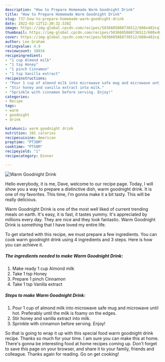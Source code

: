 ```yaml
---
description: "How to Prepare Homemade Warm Goodnight Drink"
title: "How to Prepare Homemade Warm Goodnight Drink"
slug: 737-how-to-prepare-homemade-warm-goodnight-drink
date: 2022-03-12T12:30:32.538Z
image: https://img-global.cpcdn.com/recipes/5836605868736512/680x482cq70/warm-goodnight-drink-recipe-main-photo.jpg
thumbnail: https://img-global.cpcdn.com/recipes/5836605868736512/680x482cq70/warm-goodnight-drink-recipe-main-photo.jpg
cover: https://img-global.cpcdn.com/recipes/5836605868736512/680x482cq70/warm-goodnight-drink-recipe-main-photo.jpg
author: Lee Graham
ratingvalue: 4.9
reviewcount: 38834
recipeingredient:
- "1 cup Almond milk"
- "1 tsp Honey"
- "1 pinch Cinnamon"
- "1 tsp Vanilla extract"
recipeinstructions:
- "Pour 1 cup of almond milk into microwave safe mug and microwave until hot. Preferably until the milk is foamy on the edges."
- "Stir honey and vanilla extract into milk."
- "Sprinkle with cinnamon before serving. Enjoy!"
categories:
- Recipe
tags:
- warm
- goodnight
- drink

katakunci: warm goodnight drink 
nutrition: 201 calories
recipecuisine: American
preptime: "PT38M"
cooktime: "PT58M"
recipeyield: "1"
recipecategory: Dinner

---
```



![Warm Goodnight Drink](https://img-global.cpcdn.com/recipes/5836605868736512/680x482cq70/warm-goodnight-drink-recipe-main-photo.jpg)

Hello everybody, it is me, Dave, welcome to our recipe page. Today, I will show you a way to prepare a distinctive dish, warm goodnight drink. It is one of my favorites. This time, I'm gonna make it a bit tasty. This will be really delicious.

Warm Goodnight Drink is one of the most well liked of current trending meals on earth. It's easy, it is fast, it tastes yummy. It's appreciated by millions every day. They are nice and they look fantastic. Warm Goodnight Drink is something that I have loved my entire life.




To get started with this recipe, we must prepare a few ingredients. You can cook warm goodnight drink using 4 ingredients and 3 steps. Here is how you can achieve it.

<!--inarticleads1-->

##### The ingredients needed to make Warm Goodnight Drink:

1. Make ready 1 cup Almond milk
1. Take 1 tsp Honey
1. Prepare 1 pinch Cinnamon
1. Take 1 tsp Vanilla extract




<!--inarticleads2-->

##### Steps to make Warm Goodnight Drink:

1. Pour 1 cup of almond milk into microwave safe mug and microwave until hot. Preferably until the milk is foamy on the edges.
1. Stir honey and vanilla extract into milk.
1. Sprinkle with cinnamon before serving. Enjoy!




So that is going to wrap it up with this special food warm goodnight drink recipe. Thanks so much for your time. I am sure you can make this at home. There's gonna be interesting food at home recipes coming up. Don't forget to save this page on your browser, and share it to your family, friends and colleague. Thanks again for reading. Go on get cooking!
